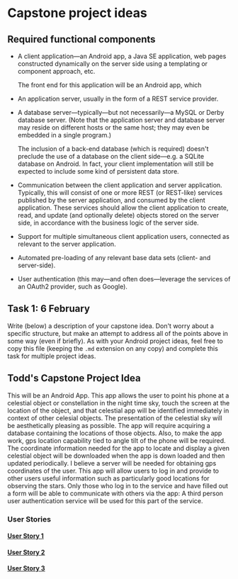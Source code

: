 # Capstone project ideas

## Required functional components

* A client application&mdash;an Android app, a Java SE application, web pages constructed dynamically on the server side using a templating or component approach, etc.

    The front end for this application will be an Android app, which 

* An application server, usually in the form of a REST service provider.

* A database server&mdash;typically&mdash;but not necessarily&mdash;a MySQL or Derby database server. (Note that the application server and database server may reside on different hosts or the same host; they may even be embedded in a single program.)

    The inclusion of a back-end database (which is required) doesn't preclude the use of a database on the client side&mdash;e.g. a SQLite database on Android. In fact, your client implementation will still be expected to include some kind of persistent data store.

* Communication between the client application and server application. Typically, this will consist of one or more REST (or REST-like) services published by the server application, and consumed by the client application. These services should allow the client application to create, read, and update (and optionally delete) objects stored on the server side, in accordance with the business logic of the server side.

* Support for multiple simultaneous client application users, connected as relevant to the server application.

* Automated pre-loading of any relevant base data sets (client- and server-side).

* User authentication (this may&mdash;and often does&mdash;leverage the services of an OAuth2 provider, such as Google).

## Task 1: 6 February

Write (below) a description of your capstone idea. Don't worry about a specific structure, but make an attempt to address all of the points above in some way (even if briefly). As with your Android project ideas, feel free to copy this file (keeping the `.md` extension on any copy) and complete this task for multiple project ideas.


## Todd's Capstone Project Idea

   This will be an Android App.  This app allows the user to point his phone at a celestial object or constellation in the night time sky, touch the screen at the location of the object, and that celestial app will be identified immediately in context of other celesial objects.   The presentation of the celestial sky will be aesthetically pleasing as possible.  The app will require acquiring a database containing the locations of those objects.  Also, to make the app work, gps location capability tied to angle tilt of the phone will be required.  The coordinate information needed for the app to locate and display a given celestial object will be downloaded when the app is down loaded and then updated periodically.  I believe a server will be needed for obtaining gps coordinates of the user.  This app will allow users to log in and provide to other users useful information such as particularly good locations for observing the stars.  Only those who log in to the service and have filled out a form will be able to communicate with others via the app: A third person user authentication service will be used for this part of the service.
   
### User Stories
#### [User Story 1](https://github.com/deep-dive-coding-java-cohort-6/capstone-project-ideas-tnordquist/blob/master/user-story-1.md)

#### [User Story 2](https://github.com/deep-dive-coding-java-cohort-6/capstone-project-ideas-tnordquist/blob/master/user-story-2.md)

#### [User Story 3](https://github.com/deep-dive-coding-java-cohort-6/capstone-project-ideas-tnordquist/blob/master/user-story-3.md)
